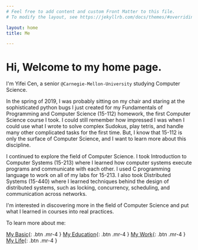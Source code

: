 ```yaml
---
# Feel free to add content and custom Front Matter to this file.
# To modify the layout, see https://jekyllrb.com/docs/themes/#overriding-theme-defaults

layout: home
title: Me

---
```


# Hi, Welcome to my home page. 

I'm Yifei Cen, a senior `@Carnegie-Mellon-University` studying Computer Science. 

In the spring of 2019, I was probably sitting on my chair and staring at the sophisticated python bugs I just created for my Fundamentals of Programming and Computer Science (15-112) homework, the first Computer Science course I took. I could still remember how impressed I was when I could use what I wrote to solve complex Sudokus, play tetris, and handle many other complicated tasks for the first time. But, I know that 15-112 is only the surface of Computer Science, and I want to learn more about this discipline.

I continued to explore the field of Computer Science. I took Introduction to Computer Systems (15-213) where I learned how computer systems execute programs and communicate with each other. I used C programming language to work on all of my labs for 15-213. I also took Distributed Systems (15-440) where I learned techniques behind the design of distributed systems, such as locking, concurrency, scheduling, and communication across networks.

I'm interested in discovering more in the field of Computer Science and put what I learned in courses into real practices.

To learn more about me:

[My Basic](basic){: .btn .mr-4 } [My Education](education){: .btn .mr-4 } [My Work](work){: .btn .mr-4 } [My Life](life){: .btn .mr-4 }